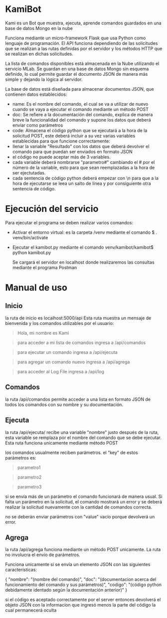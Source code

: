 # KamiBot
Kami es un Bot que muestra, ejecuta, aprende comandos guardados en una base de datos Mongo en la nube

Funciona mediante un micro-framework Flask que usa Python como lenguaje de programación.
El API funciona dependiendo de las solicitudes que se realizan a las rutas definidas por el servidor y los métodos HTTP que se realizan en dichas solicitudes.

La lista de comandos disponibles está almacenada en la Nube utilizando el servicio MLab. Se guardan en una base de datos Mongo sin esquema definido, lo cual permite guardar el documento JSON de manera más simple y dejando la lógica al servidor.

La base de datos está diseñada para almacenar documentos JSON, que contienen datos establecidos: 
- name: Es el nombre del comando, el cual se va a utilizar de nuevo cuando se vaya a ejecutar el comando mediante un método POST
- doc: Se refiere a la documentación del comando, explica de manera breve la funcionalidad del comando y supone los datos que deberá enviar como parámetros
- code: Almacena el código python que se ejecutará a la hora de la solicitud POST, este deberá incluir a su vez varias variables establecidas para que funcione correctamente:
 - llenar la variable "Resultado" con los datos que deberá devolver el comando para que puedan ser enviados en formato JSON
 - el código no puede aceptar más de 3 variables.
 - cada variable deberá nombrarse "parametro#" cambiando el # por el número de la variable, esto para que sean reemplazadas a la hora de ser ejectutadas.
 - cada sentencia de código python deberá empezar con \n para que a la hora de ejecutarse se leea un salto de línea y por consiguiente otra sentencia de código.
 




# Ejecución del servicio
Para ejecutar el programa se deben realizar varios comandos:

- Activar el entorno virtual: es la carpeta /venv mediante el comando
  $ . venv/bin/activate

- Ejecutar el kamibot.py mediante el comando
  venv/kamibot/kamibot$ python kamibot.py

  Se cargará el servidor en localhost donde realizaremos las consultas mediante el programa Postman
  
# Manual de uso
## Inicio
 la ruta de inicio es localhost:5000/api
  Esta ruta muestra un mensaje de bienvenida y los comandos utilizables por el usuario:
  
  >Hola, mi nombre es Kami 
  
   >para acceder a mi lista de comandos ingresa a  /api/comandos 
   
   >para ejecutar un comando ingresa a  /api/ejecuta 
   
   >para agregar un comando nuevo ingresa a /api/agrega 
   
   >para acceder al Log File ingresa a /api/log
  
## Comandos

  la ruta /api/comandos permite acceder a una lista en formato JSON de todos los comandos con su nombre y su documentación.
  
## Ejecuta
  
  la ruta /api/ejecuta/ recibe una variable "nombre" justo después de la ruta, esta variable se remplaza por el nombre del comando que se debe ejecutar. Esta ruta funciona unicamente mediante método POST
  
  los comandos usualmente reciben parámetros. el "key" de estos parámetros es:
  
  >parametro1
  
  >parametro2
  
  >parametro3
  
  si se envía más de un parámetro el comando funcionará de manera usual. Si falta un parámetro en la solicitud, el comando mostrará un error y se deberá realizar la solicitud nuevamente con la cantidad de comandos correcta.
  
  no se deberán enviar parámetros con "value" vacío porque devolverá un error.
  
## Agrega
  
  la ruta /api/agrega funciona mediante un método POST unicamente. La ruta no involucra el envío de parámetros.
  
  Funciona unicamente si se envía un elemento JSON con las siguientes características:
  
  {
   "nombre": "(nombre del comando)",
   "doc": "(documentacion acerca del funcionamiento del comando y sus parámetros)",
   "codigo": "(código python debidamente identado según la documentación anterior)"
  }
  
  si el código es aceptado correctamente por el server entonces devolverá el objeto JSON con la informacíon que ingresó menos la parte del código la cual permanecerá oculta 
  
  
  

